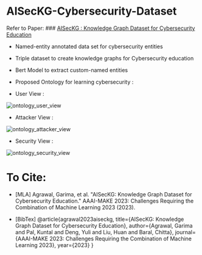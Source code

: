 # AISecKG-Cybersecurity-Dataset
Refer to Paper: ### [AISecKG : Knowledge Graph Dataset for Cybersecurity Education](https://ceur-ws.org/Vol-3433/paper6.pdf)
  
 * Named-entity annotated data set for cybersecurity entities 
 * Triple dataset to create knowledge graphs for Cybersecurity education
 * Bert Model to extract custom-named entities
 
 * Proposed Ontology for learning cybersecurity :

 * User View :

 ![ontology_user_view](https://user-images.githubusercontent.com/54346120/223224352-f4c5dfea-b843-4ecb-908b-62f1fd51faa5.png)


* Attacker View :


![ontology_attacker_view](https://user-images.githubusercontent.com/54346120/223224642-64b6c708-cbec-4711-a69f-3bfce73388d7.png)


* Security View :


![ontology_security_view](https://user-images.githubusercontent.com/54346120/223224862-d858feba-0947-4b99-97b9-6712751b2f34.png)


# To Cite:
* [MLA] Agrawal, Garima, et al. "AISecKG: Knowledge Graph Dataset for Cybersecurity Education." AAAI-MAKE 2023: Challenges Requiring the Combination of Machine Learning 2023 (2023).

* [BibTex] 
@article{agrawal2023aiseckg,
  title={AISecKG: Knowledge Graph Dataset for Cybersecurity Education},
  author={Agrawal, Garima and Pal, Kuntal and Deng, Yuli and Liu, Huan and Baral, Chitta},
  journal={AAAI-MAKE 2023: Challenges Requiring the Combination of Machine Learning 2023},
  year={2023}
}
